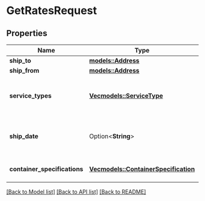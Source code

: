 # GetRatesRequest

## Properties

Name | Type | Description | Notes
------------ | ------------- | ------------- | -------------
**ship_to** | [**models::Address**](Address.md) |  | 
**ship_from** | [**models::Address**](Address.md) |  | 
**service_types** | [**Vec<models::ServiceType>**](ServiceType.md) | A list of service types that can be used to send the shipment. | 
**ship_date** | Option<**String**> | The start date and time. This defaults to the current date and time. | [optional]
**container_specifications** | [**Vec<models::ContainerSpecification>**](ContainerSpecification.md) | A list of container specifications. | 

[[Back to Model list]](../README.md#documentation-for-models) [[Back to API list]](../README.md#documentation-for-api-endpoints) [[Back to README]](../README.md)


